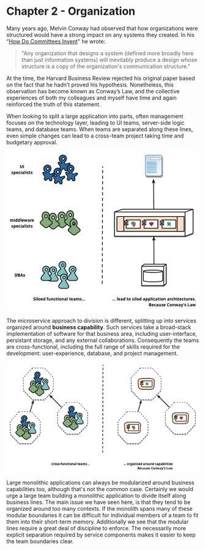 # Chapter 2 - Organization

Many years ago, Melvin Conway had observed that how organizations were structured would have a strong impact on any systems they created. In his “[How Do Committees Invent](http://www.melconway.com/research/committees.html)" he wrote:

> "Any organization that designs a system \(defined more broadly here than just information systems\) will inevitably produce a design whose structure is a copy of the organization's communication structure."

At the time, the Harvard Business Review rejected his original paper based on the fact that he hadn’t proved his hypothesis. Nonetheless, this observation has become known as Conway’s Law, and the collective experiences of both my colleagues and myself have time and again reinforced the truth of this statement.

When looking to split a large application into parts, often management focuses on the technology layer, leading to UI teams, server-side logic teams, and database teams. When teams are separated along these lines, even simple changes can lead to a cross-team project taking time and budgetary approval.

![](/assets/conways-law.png)

The microservice approach to division is different, splitting up into services organized around **business capability**. Such services take a broad-stack implementation of software for that business area, including user-interface, persistant storage, and any external collaborations. Consequently the teams are cross-functional, including the full range of skills required for the development: user-experience, database, and project management.

![](/assets/PreferFunctionalStaffOrganization.png)

Large monolithic applications can always be modularized around business capabilities too, although that's not the common case. Certainly we would urge a large team building a monolithic application to divide itself along business lines. The main issue we have seen here, is that they tend to be organized around too many contexts. If the monolith spans many of these modular boundaries it can be difficult for individual members of a team to fit them into their short-term memory. Additionally we see that the modular lines require a great deal of discipline to enforce. The necessarily more explicit separation required by service components makes it easier to keep the team boundaries clear.

